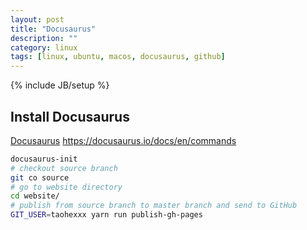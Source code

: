 ```yaml
---
layout: post
title: "Docusaurus"
description: ""
category: linux
tags: [linux, ubuntu, macos, docusaurus, github]
---
```

{% include JB/setup %}

## Install Docusaurus

[Docusaurus](https://github.com/facebook/docusaurus)
<https://docusaurus.io/docs/en/commands>

```sh
docusaurus-init
# checkout source branch
git co source
# go to website directory
cd website/
# publish from source branch to master branch and send to GitHub
GIT_USER=taohexxx yarn run publish-gh-pages
```
